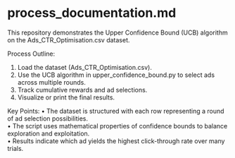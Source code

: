 # process_documentation.md
This repository demonstrates the Upper Confidence Bound (UCB) algorithm on the Ads_CTR_Optimisation.csv dataset.

Process Outline:
1. Load the dataset (Ads_CTR_Optimisation.csv).
2. Use the UCB algorithm in upper_confidence_bound.py to select ads across multiple rounds.
3. Track cumulative rewards and ad selections.
4. Visualize or print the final results.

Key Points:
• The dataset is structured with each row representing a round of ad selection possibilities.  
• The script uses mathematical properties of confidence bounds to balance exploration and exploitation.  
• Results indicate which ad yields the highest click-through rate over many trials.